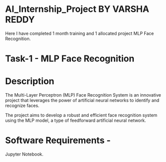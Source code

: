 # AI_Internship_Project BY VARSHA REDDY
Here I have completed 1 month training and 1 allocated project MLP Face Recognition.
# Task-1 - MLP Face Recognition
# Description 
The Multi-Layer Perceptron (MLP) Face Recognition System is an innovative project that leverages the power of artificial neural networks to identify and recognize faces.

The project aims to develop a robust and efficient face recognition system using the MLP model, a type of feedforward artificial neural network.

# Software Requirements -
Jupyter Notebook.
